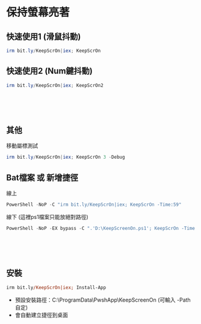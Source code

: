 保持螢幕亮著
===

## 快速使用1 (滑鼠抖動)
```ps1
irm bit.ly/KeepScrOn|iex; KeepScrOn
```

## 快速使用2 (Num鍵抖動)
```ps1
irm bit.ly/KeepScrOn|iex; KeepScrOn2
```



<br><br><br>

## 其他
移動屬標測試
```ps1
irm bit.ly/KeepScrOn|iex; KeepScrOn 3 -Debug
```


## Bat檔案 或 新增捷徑
線上
```ps1
PowerShell -NoP -C "irm bit.ly/KeepScrOn|iex; KeepScrOn -Time:59"
```

線下 (這裡ps1檔案只能放絕對路徑)
```ps1
PowerShell -NoP -EX bypass -C ".'D:\KeepScreenOn.ps1'; KeepScrOn -Time:59"
```



<br><br><br>

## 安裝
```ps
irm bit.ly/KeepScrOn|iex; Install-App
```

- 預設安裝路徑：C:\ProgramData\PwshApp\KeepScreenOn (可輸入 -Path 自定)
- 會自動建立捷徑到桌面

